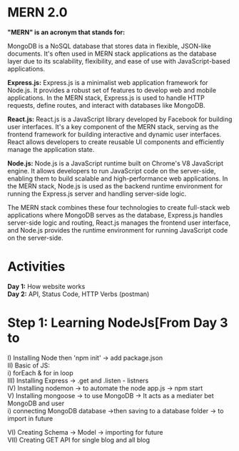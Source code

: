 <h1><strong>MERN 2.0 </strong></h1
                                
<b>"MERN" is an acronym that stands for:</b>

<b><b></b> </b>  MongoDB is a NoSQL database that stores data in flexible, JSON-like documents. It's often used in MERN stack applications as the database layer due to its scalability, flexibility, and ease of use with JavaScript-based applications.

<b>Express.js:</b>  Express.js is a minimalist web application framework for Node.js. It provides a robust set of features to develop web and mobile applications. In the MERN stack, Express.js is used to handle HTTP requests, define routes, and interact with databases like MongoDB.

<b>React.js:</b> React.js is a JavaScript library developed by Facebook for building user interfaces. It's a key component of the MERN stack, serving as the frontend framework for building interactive and dynamic user interfaces. React allows developers to create reusable UI components and efficiently manage the application state.

<b>Node.js:</b> Node.js is a JavaScript runtime built on Chrome's V8 JavaScript engine. It allows developers to run JavaScript code on the server-side, enabling them to build scalable and high-performance web applications. In the MERN stack, Node.js is used as the backend runtime environment for running the Express.js server and handling server-side logic.

The MERN stack combines these four technologies to create full-stack web applications where MongoDB serves as the database, Express.js handles server-side logic and routing, React.js manages the frontend user interface, and Node.js provides the runtime environment for running JavaScript code on the server-side.

<h1>Activities</h1>
<strong>Day 1:</strong> How website works <br>
<strong>Day 2:</strong> API, Status Code, HTTP Verbs (postman)
<h1>Step 1: Learning NodeJs[From Day 3 to </h1>
  I) Installing Node then 'npm init' -> add package.json <br>
  II) Basic of JS:<br>
        i) forEach & for in loop <br>
  III) Installing Express -> .get and .listen - listners <br>
  IV) Installing nodemon -> to automate the node app.js -> npm start <br>
  V) Installing mongoose -> to use MongoDB -> It acts as a mediater bet MongoDB and user <br>
        i) connecting MongoDB database ->then saving to a database folder -> to import in future <br>
        
  VI) Creating Schema -> Model -> importing for future<br>
  VII) Creating GET API for single blog and all blog
